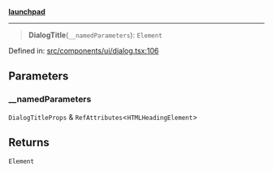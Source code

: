[**launchpad**](index.md)

***

> **DialogTitle**(`__namedParameters`): `Element`

Defined in: [src/components/ui/dialog.tsx:106](https://github.com/victorbratov/launchpad/blob/d14315d3bd6634bc1c0e4507f8ad0551e9221cbc/src/components/ui/dialog.tsx#L106)

## Parameters

### \_\_namedParameters

`DialogTitleProps` & `RefAttributes`\<`HTMLHeadingElement`\>

## Returns

`Element`
